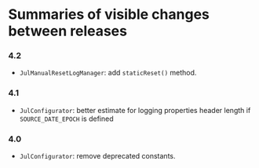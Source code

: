 # Summaries of visible changes between releases

### 4.2
- `JulManualResetLogManager`: add `staticReset()` method.

### 4.1
- `JulConfigurator`: better estimate for logging properties header length if `SOURCE_DATE_EPOCH` is defined

### 4.0
- `JulConfigurator`: remove deprecated constants.
